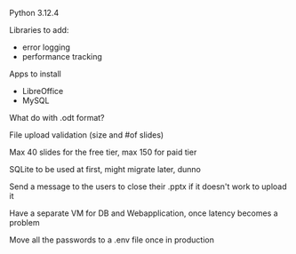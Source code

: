 Python 3.12.4

Libraries to add:
- error logging
- performance tracking

Apps to install
- LibreOffice
- MySQL

What do with .odt format? 

File upload validation (size and #of slides)

Max 40 slides for the free tier, max 150 for paid tier

SQLite to be used at first, might migrate later, dunno 

Send a message to the users to close their .pptx if it doesn't work to upload it 

Have a separate VM for DB and Webapplication, once latency becomes a problem

Move all the passwords to a .env file once in production